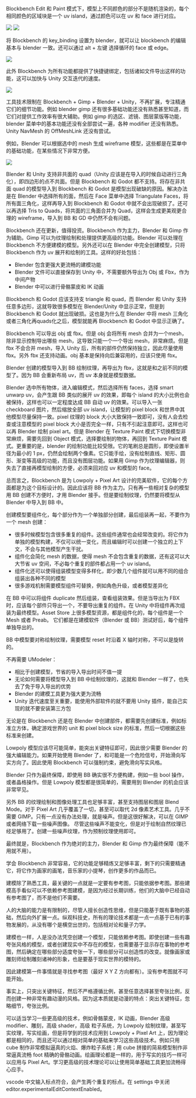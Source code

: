 Blockbench Edit 和 Paint 模式下，模型上不同颜色的部分不是随机渲染的，每个相同颜色的区域块是一个 uv island，通过颜色可以在 uv 和 face 进行对应。

![](image/uv_island1.png)
![](image/uv_island2.png)

将 Blockbench 的 key_binding 设置为 blender，就可以让 blockbench 的编辑基本与 blender 一致。还可以通过 alt + 左键 选择循环的 face 或 edge。

![](image/blender_key_binding.png)

此外 Blockbench 为所有功能都提供了快捷键绑定，包括诸如文件导出这样的功能，这可以加快与 Unity 交互迭代的速度。

![](image/key_binding.png)

工具技术限制在 Blockbench + Gimp + Blender + Unity，不再扩展，专注精通它们的细节功能。例如 blender gimp 还有很多基础功能还没有熟悉甚至知道，而它们对提供工作效率有很大辅助。例如 gimp 的选区、滤镜、图层蒙版等功能，blender 菜单中的基本功能还没有全部尝试一遍，各种 modifier 还没有熟悉。Unity NavMesh 的 OffMeshLink 还没有尝试。

例如，Blender 可以根据选中的 mesh 生成 wireframe 模型，这些都是在菜单中的基础功能，在某些情况下非常方便。

![](image/blender_wireframe.png)

Blender 和 Unity 支持非共面的 quad（Unity 应该是在导入的时候自动进行三角化），即四边形的点不共面。但是 Blockbench 和 Godot 都不支持。将存在非共面 quad 的模型导入到 Blockbench 和 Godot 是模型出现破缺的原因。解决办法是在 Blender 中选择所有的面，然后在 Face 菜单中选择 Triangulate Faces，将所有面三角化，这样再导入到 Blockbench 和 Godot 中就不会出现破损了。还可以再选择 Tris to Quads，将共面的三角面合并为 Quad，这样会生成更美观更合理的 wireframe，导入到 BB 和 GD 中仍然不会有问题。

Blockbench 还在更新，值得投资。Blockbench 作为主力，Blender 和 Gimp 作为辅助。Gimp 可以为纹理绘制和处理提供更高级的功能。Blender 可以处理在 Blockbench 不方便建模的模型。另外还可以在 Blender 中完全创建模型，只将 Blockbench 作为 uv 展开和绘制的工具。这样的好处包括：

- Blender 包含更强大更流畅的建模功能
- Blender 文件可以直接保存到 Unity 中，不需要额外导出为 Obj 或 Fbx，作为中间产物
- Blender 中可以进行骨骼蒙皮和 IK 动画

Blockbench 和 Godot 应该支持支 triangle 和 quad，而 Blender 和 Unity 支持任意多边形，这就导致很多模型在 Blender/Unity 中显示正常，但是到 Blockbench 和 Godot 就出现破损。这也是为什么在 Blender 中将 mesh 三角化或者三角化再quads化之后，模型就能再 Blockbench 和 Godot 中显示正确了。

Blockbench 可以导出 obj 或 fbx。但是 obj 会将所有 mesh 合并为一个mesh，除非显示控制导出哪些 mesh，这导致只能一个一个导出 mesh，非常麻烦。但是 fbx 不会合并 mesh，导入 Unity 后，所有的部件仍然保持独立，因此尽量使用 fbx。另外 fbx 还支持动画。obj 基本是保持向后兼容用的，应该只使用 fbx。

Blender 创建的模型导入到 BB 绘制纹理，再导出为 fbx，这就是和之前不同的模型了。因为 BB 会重新布局 uv，而 uv 本身就是模型数据。

Blender 选中所有物体，进入编辑模式，然后选择所有 faces，选择 smart unwarp uv，会产生跟 BB 类似的展开 uv 的效果，即每个 island 的大小比例也会被保持，这样也可以一定程度达成 BB 自动 uv 的效果。可以导入一张 checkboard 图片，然后缩放全部 uv island，让模型的 pixel block 和世界中其他模型尽量保持一致。pixel 纹理的 block 大小大致保持一致即可，没有人会去检查或注意模型的 pixel block 大小是否完全一样，只有不引起注意即可。这样也可以再 Blender 绘制 pixel art。但是 Blender 在 Texture Paint 模式下切换模型非常麻烦，需要先回到 Object 模式，选择要绘制的物体，再回到 Texture Paint 模式。更重要的是，blender 的绘制功能比较受限。它的笔刷总是圆形，即使设置半径为最小的 1 px，仍然会绘制两个像素。它只能手绘，没有绘制直线、矩形、圆形、渐变等高级的功能，而且没有图层功能。如果用 Gimp 作为纹理编辑器，则失去了直接再模型绘制的方便，必须来回对应 uv 和模型的 face。

总而言之，Blockbench 是为 Lowpoly + Pixel Art 设计的完美软件，它的每个方面都是为这个目标设计的。因此应该将 BB 作为主力。只有再一些相对复杂的模型用 BB 创建不方便时，才用 Blender 接手。但是要绘制纹理，仍然要将模型从 Blender 中导入到 BB 中。

创建模型要组件化，每个部分作为一个单独部分创建，最后组装再一起，不要作为一个 mesh 创建：

- 很多时候模型包含很多重复的组件。这些组件通常也会经常改变的。将它作为单独的模型构建，不仅可以统一变化，而且编辑时可以创建一个独立的上下文，不会与其他模型产生干扰。
- 组件化会简化 mesh 的数据，使得 mesh 不会包含重复的数据，还有这可以大大节省 uv 空间，不必每个重复的部件都占用一个 uv island。
- 组件化还可以使得组装模型变得多样化，即少数几个组件就可以用不同的组合组装出各种不同的模型
- 很多游戏机制需要模型组件可替换，例如角色升级，或者模型差异化

在 BB 中可以将组件 duplicate 然后组装，查看组装效果。但是当导出为 FBX 时，应该每个部件只导出一个，不要导出重复的组件。在 Unity 中将组件再次组装为最终模型。Asset Store 上很多模型资源，都是组件化的，每个组件是一个 Mesh 或者 Preab。
它们都是在建模软件（Blender 或 BB）测试好后，每个组件单独导出的。

BB 中模型要对称绘制纹理，需要模型 reset 时沿着 X 轴时对称，不可以是旋转的。

不再需要 UModeler：

- 相比于创建模型，节省的导入导出时间不值一提
- 无论如何需要将模型导入到 BB 中绘制纹理的，这就和 Blender 一样了，也失去了免于导入导出的优势
- Blender 的建模工具更为强大更为流畅
- Unity 迭代速度至关重要，能使用外部软件的就不要用 Unity 插件，能自己实现的就不要安装第三方包

无论是在 Blockbench 还是在 Blender 中创建部件，都需要先创建标准，例如标准立方体，确定游戏世界的 unit 和 pixel block size 的标准，然后一切根据这些标准来创建。

Lowpoly 模型应该尽可能简单，能突出关键特征即可，因此很少需要 Blender 的强大编辑能力。如果开始使用 Blender 了，和可能是一个危险信号，开始滑向写实方向了。因此使用 Blockbench 可以强制约束，避免滑向写实风格。

Blender 只作为最终保障，即使用 BB 确实很不方便构建，例如一些 bool 操作，或者晶格操作。但是 Lowpoly 模型都是很简单的，需要用到 Blender 的机会应该非常罕见。

另外 BB 的纹理绘制和图像处理工具也足够丰富，甚至支持图层和图层 Blend Mode。对于 Pixel Art 几乎覆盖了一切，甚至可以取代 2d 像素艺术工具。几乎不需要 GIMP。只有一点没有办法处理，就是噪声。但是这很好解决，可以在 GIMP 或者网络下载一些噪声图像。
尽管这些噪声不能变化，但是对于绘制自然纹理已经足够用了。创建一些噪声纹理，作为预制纹理使用即可。

最终就是，Blockbench 作为绝对的主力，Blender 和 Gimp 作为最终保障（能不用就不用）。

学会 Blockbench 非常容易，它的功能足够精炼又足够丰富，剩下的只需要精通它，将它作为画家的画笔，音乐家的小提琴，创作更多的作品而已。

建模除了熟悉工具，最关键的一点就是一定要有参考图，只能依据参考图。那些建模高手看似可以不依赖参考图建模，是因为经过长期训练，他们的大脑中已经自动有参考图了，而不是他们不需要。

人的大脑的能力是有限制的，尽管人擅长创造性思维，但是只能基于既有事物的基础，然后向外扩展一点。纵观科技史，所有的理论技术都是一点一点基于已有的事物发展的，从没有哪个是横空出世的，包括相对论和量子力学。

建模也一样，人是没办法凭空创建一个模型，只能依赖参考图。即使创建一些有趣夸张风格的模型，或者创建现实中不存在的模型，也需要基于显示存在事物的参考图，然后确定在哪些部分适度夸张一下，哪些部分可以创造性的改变。就像画家或雕刻师绘制雕刻诸神的形象，也是要基于现实世界的模特的。

因此建模第一件事情就是寻找参考图（最好 X Y Z 方向都有）。没有参考图就不可能开始。

事实上，只突出关键特征，然后不严格遵循比例，甚至任意选择甚至夸张比例，反而创建一种非常有趣动漫的风格。因为这本质就是动漫的特点：突出关键特征，忽略细节，夸张比例。

可以适当学习一些更高级的技术，例如骨骼蒙皮，IK 动画，Blender 高级 modifier、雕刻，高级 shader，高级 粒子系统，为 Lowpoly 绘制纹理，甚至写实纹理，写实绘画，但是将学到的技术应用到 Lowpoly + Pixel Art 上，因为理论都是相同的，而且还可以通过相对简单的基础来学习这些高级技术。例如只用 cube 制作非常模拟逼真的火焰、爆炸粒子系统；用 cube 拼接的简易模型制作非常逼真流畅 foot 精确的骨骼动画。绘画理论都是一样的，用于写实的技巧一样可以应用与 Pixel Art。学习更高级的技术理论可以让使用简单基础工具更加流畅得心应手。

vscode 中文输入标点符合，会产生两个重复的标点。在 settings 中关闭 editor.experimentalEditContextEnabled。
